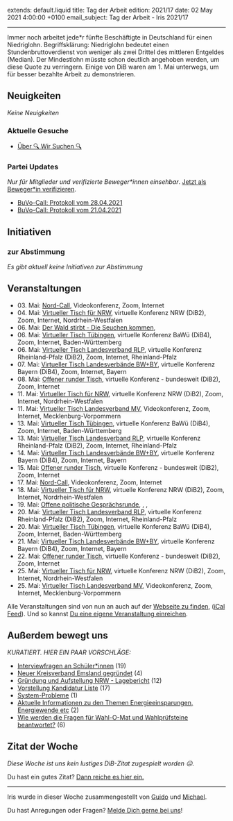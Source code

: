 
extends: default.liquid
title: Tag der Arbeit
edition: 2021/17
date: 02 May 2021 4:00:00 +0100
email_subject: Tag der Arbeit - Iris 2021/17

---
Immer noch arbeitet jede\*r fünfte Beschäftigte in Deutschland für einen Niedriglohn.
Begriffsklärung: Niedriglohn bedeutet einen Stundenbruttoverdienst von weniger als zwei Drittel des mittleren Entgeldes (Median).
Der Mindestlohn müsste schon deutlich angehoben werden, um diese Quote zu verringern. Einige von DiB waren am 1. Mai unterwegs, um für besser bezahlte Arbeit zu demonstrieren.

## Neuigkeiten

_Keine Neuigkeiten_

### Aktuelle Gesuche

 - [Über 🔍 Wir Suchen 🔍](https://marktplatz.dib.de/t/ueber-wir-suchen/8837)

### Partei Updates

_Nur für Mitglieder und verifizierte Beweger\*innen einsehbar_. [Jetzt als Beweger\*in verifizieren](https://dib.de/bewegerin-werden/).

 - [BuVo-Call: Protokoll vom 28.04.2021](https://marktplatz.dib.de/t/buvo-call-protokoll-vom-28-04-2021/37907)
 - [BuVo-Call: Protokoll vom 21.04.2021](https://marktplatz.dib.de/t/buvo-call-protokoll-vom-21-04-2021/37797)

## Initiativen

### zur Abstimmung
_Es gibt aktuell keine Initiativen zur Abstimmung_

## Veranstaltungen

 - 03.&nbsp;Mai: [Nord-Call](https://dib.de/veranstaltungen/nord-call-2021-05-03/), Videokonferenz, Zoom, Internet
 - 04.&nbsp;Mai: [Virtueller Tisch für NRW](https://dib.de/veranstaltungen/virtueller-tisch-landesverbaende-bwby-2021-05-04/), virtuelle Konferenz NRW (DiB2), Zoom, Internet, Nordrhein-Westfalen
 - 06.&nbsp;Mai: [Der Wald stirbt - Die Seuchen kommen](https://dib.de/veranstaltungen/der-wald-stirbt-die-seuchen-kommen/), 
 - 06.&nbsp;Mai: [Virtueller Tisch Tübingen](https://dib.de/veranstaltungen/virtueller-tisch-tuebingen-2021-05-06/), virtuelle Konferenz BaWü (DiB4), Zoom, Internet, Baden-Württemberg
 - 06.&nbsp;Mai: [Virtueller Tisch Landesverband RLP](https://dib.de/veranstaltungen/virtueller-tisch-landesverband-rlp-2021-05-06/), virtuelle Konferenz Rheinland-Pfalz (DiB2), Zoom, Internet, Rheinland-Pfalz
 - 07.&nbsp;Mai: [Virtueller Tisch Landesverbände BW+BY](https://dib.de/veranstaltungen/virtueller-tisch-landesverbaende-bwby-2-2021-05-07/), virtuelle Konferenz Bayern (DiB4), Zoom, Internet, Bayern
 - 08.&nbsp;Mai: [Offener runder Tisch](https://dib.de/veranstaltungen/offener-runder-tisch-2021-05-08/), virtuelle Konferenz - bundesweit (DiB2), Zoom, Internet
 - 11.&nbsp;Mai: [Virtueller Tisch für NRW](https://dib.de/veranstaltungen/virtueller-tisch-landesverbaende-bwby-2021-05-11/), virtuelle Konferenz NRW (DiB2), Zoom, Internet, Nordrhein-Westfalen
 - 11.&nbsp;Mai: [Virtueller Tisch Landesverband MV](https://dib.de/veranstaltungen/mv-call-2021-05-11/), Videokonferenz, Zoom, Internet, Mecklenburg-Vorpommern
 - 13.&nbsp;Mai: [Virtueller Tisch Tübingen](https://dib.de/veranstaltungen/virtueller-tisch-tuebingen-2021-05-13/), virtuelle Konferenz BaWü (DiB4), Zoom, Internet, Baden-Württemberg
 - 13.&nbsp;Mai: [Virtueller Tisch Landesverband RLP](https://dib.de/veranstaltungen/virtueller-tisch-landesverband-rlp-2021-05-13/), virtuelle Konferenz Rheinland-Pfalz (DiB2), Zoom, Internet, Rheinland-Pfalz
 - 14.&nbsp;Mai: [Virtueller Tisch Landesverbände BW+BY](https://dib.de/veranstaltungen/virtueller-tisch-landesverbaende-bwby-2-2021-05-14/), virtuelle Konferenz Bayern (DiB4), Zoom, Internet, Bayern
 - 15.&nbsp;Mai: [Offener runder Tisch](https://dib.de/veranstaltungen/offener-runder-tisch-2021-05-15/), virtuelle Konferenz - bundesweit (DiB2), Zoom, Internet
 - 17.&nbsp;Mai: [Nord-Call](https://dib.de/veranstaltungen/nord-call-2021-05-17/), Videokonferenz, Zoom, Internet
 - 18.&nbsp;Mai: [Virtueller Tisch für NRW](https://dib.de/veranstaltungen/virtueller-tisch-landesverbaende-bwby-2021-05-18/), virtuelle Konferenz NRW (DiB2), Zoom, Internet, Nordrhein-Westfalen
 - 19.&nbsp;Mai: [Offene politische Gesprächsrunde](https://dib.de/veranstaltungen/offene-politische-gespraechsrunde-2021-05-19/), , , 
 - 20.&nbsp;Mai: [Virtueller Tisch Landesverband RLP](https://dib.de/veranstaltungen/virtueller-tisch-landesverband-rlp-2021-05-20/), virtuelle Konferenz Rheinland-Pfalz (DiB2), Zoom, Internet, Rheinland-Pfalz
 - 20.&nbsp;Mai: [Virtueller Tisch Tübingen](https://dib.de/veranstaltungen/virtueller-tisch-tuebingen-2021-05-20/), virtuelle Konferenz BaWü (DiB4), Zoom, Internet, Baden-Württemberg
 - 21.&nbsp;Mai: [Virtueller Tisch Landesverbände BW+BY](https://dib.de/veranstaltungen/virtueller-tisch-landesverbaende-bwby-2-2021-05-21/), virtuelle Konferenz Bayern (DiB4), Zoom, Internet, Bayern
 - 22.&nbsp;Mai: [Offener runder Tisch](https://dib.de/veranstaltungen/offener-runder-tisch-2021-05-22/), virtuelle Konferenz - bundesweit (DiB2), Zoom, Internet
 - 25.&nbsp;Mai: [Virtueller Tisch für NRW](https://dib.de/veranstaltungen/virtueller-tisch-landesverbaende-bwby-2021-05-25/), virtuelle Konferenz NRW (DiB2), Zoom, Internet, Nordrhein-Westfalen
 - 25.&nbsp;Mai: [Virtueller Tisch Landesverband MV](https://dib.de/veranstaltungen/mv-call-2021-05-25/), Videokonferenz, Zoom, Internet, Mecklenburg-Vorpommern


Alle Veranstaltungen sind von nun an auch auf der [Webseite zu finden](https://dib.de/veranstaltungen/), ([iCal Feed](https://dib.de/?ical=1)). Und so kannst [Du eine eigene Veranstaltung einreichen](https://marktplatz.dib.de/t/eine-veranstaltung-auf-der-webseite-einreichen/21379).



## Außerdem bewegt uns

_KURATIERT. HIER EIN PAAR VORSCHLÄGE:_
 - [Interviewfragen an Schüler*innen](https://marktplatz.dib.de/t/interviewfragen-an-schueler-innen/37881) (19)
 - [Neuer Kreisverband Emsland gegründet](https://marktplatz.dib.de/t/neuer-kreisverband-emsland-gegruendet/37849) (4)
 - [Gründung und Aufstellung NRW - Lagebericht](https://marktplatz.dib.de/t/gruendung-und-aufstellung-nrw-lagebericht/37899) (12)
 - [Vorstellung Kandidatur Liste](https://marktplatz.dib.de/t/vorstellung-kandidatur-liste/37804) (17)
 - [System-Probleme](https://marktplatz.dib.de/t/system-probleme/37890) (1)
 - [Aktuelle Informationen zu den Themen Energieeinsparungen, Energiewende etc](https://marktplatz.dib.de/t/aktuelle-informationen-zu-den-themen-energieeinsparungen-energiewende-etc/37826) (2)
 - [Wie werden die Fragen für Wahl-O-Mat und Wahlprüfsteine beantwortet?](https://marktplatz.dib.de/t/wie-werden-die-fragen-fuer-wahl-o-mat-und-wahlpruefsteine-beantwortet/37813) (6)


## Zitat der Woche
_Diese Woche ist uns kein lustiges DiB-Zitat zugespielt worden ☹._

Du hast ein gutes Zitat? [Dann reiche es hier ein.](https://marktplatz.dib.de/t/fortsetzung-lustige-dib-zitate/24431)


---

Iris wurde in dieser Woche zusammengestellt von [Guido](https://marktplatz.dib.de/u/Guido/) und [Michael](https://marktplatz.dib.de/u/MichaelVoss/).

Du hast Anregungen oder Fragen? [Melde Dich gerne bei uns](https://marktplatz.dib.de/t/neu-iris-die-woechtliche-zusammenfasssung-zum-sonntagsbrunch/10990)!

